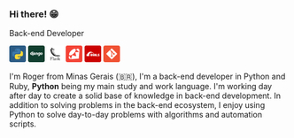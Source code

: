 ### Hi there! 😁

Back-end Developer

<p>
  <img src='./assets/python.svg' width='30px' />
  <img src='./assets/django.svg' width='30px' />
  <img src='./assets/flask.svg' width='30px' />
  <img src='./assets/ruby.svg' width='30px' />
  <img src='./assets/ruby-on-rails.svg' width='30px' />
  <img src='./assets/git.svg' width='30px' />
</p>

I'm Roger from Minas Gerais (🇧🇷), I'm a back-end developer in Python and Ruby, **Python** being my main study and work language. I'm working day after day to create a solid base of knowledge in back-end development. In addition to solving problems in the back-end ecosystem, I enjoy using Python to solve day-to-day problems with algorithms and automation scripts.
